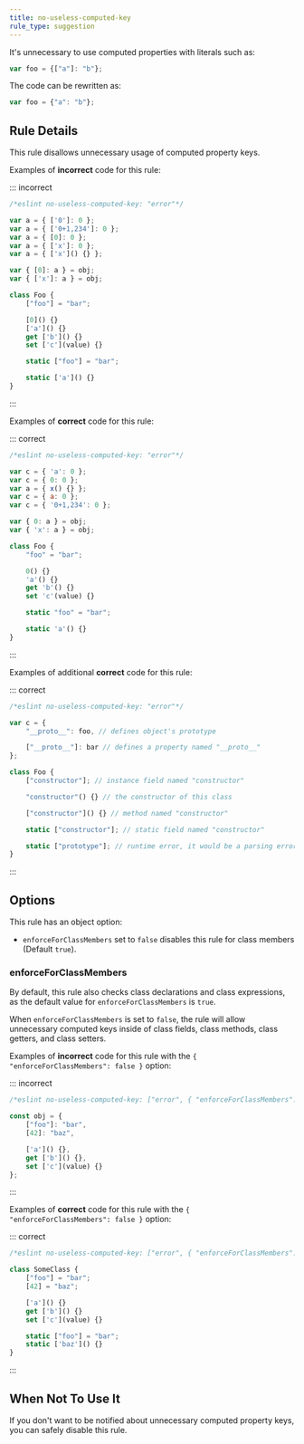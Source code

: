```yaml
---
title: no-useless-computed-key
rule_type: suggestion
---
```




It's unnecessary to use computed properties with literals such as:

```js
var foo = {["a"]: "b"};
```

The code can be rewritten as:

```js
var foo = {"a": "b"};
```

## Rule Details

This rule disallows unnecessary usage of computed property keys.

Examples of **incorrect** code for this rule:

::: incorrect

```js
/*eslint no-useless-computed-key: "error"*/

var a = { ['0']: 0 };
var a = { ['0+1,234']: 0 };
var a = { [0]: 0 };
var a = { ['x']: 0 };
var a = { ['x']() {} };

var { [0]: a } = obj;
var { ['x']: a } = obj;

class Foo {
    ["foo"] = "bar";

    [0]() {}
    ['a']() {}
    get ['b']() {}
    set ['c'](value) {}

    static ["foo"] = "bar";

    static ['a']() {}
}
```

:::

Examples of **correct** code for this rule:

::: correct

```js
/*eslint no-useless-computed-key: "error"*/

var c = { 'a': 0 };
var c = { 0: 0 };
var a = { x() {} };
var c = { a: 0 };
var c = { '0+1,234': 0 };

var { 0: a } = obj;
var { 'x': a } = obj;

class Foo {
    "foo" = "bar";

    0() {}
    'a'() {}
    get 'b'() {}
    set 'c'(value) {}

    static "foo" = "bar";

    static 'a'() {}
}
```

:::

Examples of additional **correct** code for this rule:

::: correct

```js
/*eslint no-useless-computed-key: "error"*/

var c = {
    "__proto__": foo, // defines object's prototype

    ["__proto__"]: bar // defines a property named "__proto__"
};

class Foo {
    ["constructor"]; // instance field named "constructor"

    "constructor"() {} // the constructor of this class

    ["constructor"]() {} // method named "constructor"

    static ["constructor"]; // static field named "constructor"

    static ["prototype"]; // runtime error, it would be a parsing error without `[]`
}
```

:::

## Options

This rule has an object option:

* `enforceForClassMembers` set to `false` disables this rule for class members (Default `true`).

### enforceForClassMembers

By default, this rule also checks class declarations and class expressions,
as the default value for `enforceForClassMembers` is `true`.

When `enforceForClassMembers` is set to `false`, the rule will allow unnecessary computed keys inside of class fields, class methods, class getters, and class setters.

Examples of **incorrect** code for this rule with the `{ "enforceForClassMembers": false }` option:

::: incorrect

```js
/*eslint no-useless-computed-key: ["error", { "enforceForClassMembers": false }]*/

const obj = {
    ["foo"]: "bar",
    [42]: "baz",

    ['a']() {},
    get ['b']() {},
    set ['c'](value) {}
};
```

:::

Examples of **correct** code for this rule with the `{ "enforceForClassMembers": false }` option:

::: correct

```js
/*eslint no-useless-computed-key: ["error", { "enforceForClassMembers": false }]*/

class SomeClass {
    ["foo"] = "bar";
    [42] = "baz";

    ['a']() {}
    get ['b']() {}
    set ['c'](value) {}

    static ["foo"] = "bar";
    static ['baz']() {}
}
```

:::

## When Not To Use It

If you don't want to be notified about unnecessary computed property keys, you can safely disable this rule.
